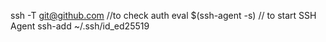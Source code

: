 ssh -T git@github.com  //to check auth
eval $(ssh-agent -s)  // to start SSH Agent
ssh-add ~/.ssh/id_ed25519


